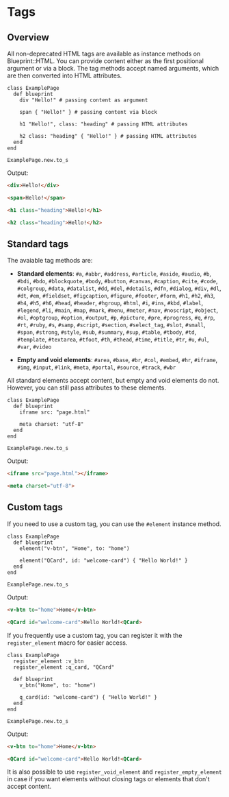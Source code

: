 # Tags

## Overview

All non-deprecated HTML tags are available as instance methods on
Blueprint::HTML. You can provide content either as the first positional argument
or via a block. The tag methods accept named arguments, which are then converted
into HTML attributes.

```crystal
class ExamplePage
  def blueprint
    div "Hello!" # passing content as argument

    span { "Hello!" } # passing content via block

    h1 "Hello!", class: "heading" # passing HTML attributes

    h2 class: "heading" { "Hello!" } # passing HTML attributes
  end
end

ExamplePage.new.to_s
```

Output:
```html
<div>Hello!</div>

<span>Hello!</span>

<h1 class="heading">Hello!</h1>

<h2 class="heading">Hello!</h2>
```

## Standard tags

The avaiable tag methods are:

- **Standard elements**: `#a`, `#abbr`, `#address`, `#article`, `#aside`, `#audio`, `#b`, `#bdi`, `#bdo`, `#blockquote`, `#body`, `#button`, `#canvas`, `#caption`, `#cite`, `#code`, `#colgroup`, `#data`, `#datalist`, `#dd`, `#del`, `#details`, `#dfn`, `#dialog`, `#div`, `#dl`, `#dt`, `#em`, `#fieldset`, `#figcaption`, `#figure`, `#footer`, `#form`, `#h1`, `#h2`, `#h3`, `#h4`, `#h5`, `#h6`, `#head`, `#header`, `#hgroup`, `#html`, `#i`, `#ins`, `#kbd`, `#label`, `#legend`, `#li`, `#main`, `#map`, `#mark`, `#menu`, `#meter`, `#nav`, `#noscript`, `#object`, `#ol`, `#optgroup`, `#option`, `#output`, `#p`, `#picture`, `#pre`, `#progress`, `#q`, `#rp`, `#rt`, `#ruby`, `#s`, `#samp`, `#script`, `#section`, `#select_tag`, `#slot`, `#small`, `#span`, `#strong`, `#style`, `#sub`, `#summary`, `#sup`, `#table`, `#tbody`, `#td`, `#template`, `#textarea`, `#tfoot`, `#th`, `#thead`, `#time`, `#title`, `#tr`, `#u`, `#ul`, `#var`, `#video`

- **Empty and void elements**: `#area`, `#base`, `#br`, `#col`, `#embed`, `#hr`, `#iframe`, `#img`, `#input`, `#link`, `#meta`, `#portal`, `#source`, `#track`, `#wbr`

All standard elements accept content, but empty and void elements do not.
However, you can still pass attributes to these elements.

```crystal
class ExamplePage
  def blueprint
    iframe src: "page.html"

    meta charset: "utf-8"
  end
end

ExamplePage.new.to_s
```

Output:
```html
<iframe src="page.html"></iframe>

<meta charset="utf-8">
```

## Custom tags

If you need to use a custom tag, you can use the `#element` instance method.

```crystal
class ExamplePage
  def blueprint
    element("v-btn", "Home", to: "home")

    element("QCard", id: "welcome-card") { "Hello World!" }
  end
end

ExamplePage.new.to_s
```

Output:
```html
<v-btn to="home">Home</v-btn>

<QCard id="welcome-card">Hello World!<QCard>
```

If you frequently use a custom tag, you can register it with the
`register_element` macro for easier access.

```crystal
class ExamplePage
  register_element :v_btn
  register_element :q_card, "QCard"

  def blueprint
    v_btn("Home", to: "home")

    q_card(id: "welcome-card") { "Hello World!" }
  end
end

ExamplePage.new.to_s
```

Output:
```html
<v-btn to="home">Home</v-btn>

<QCard id="welcome-card">Hello World!<QCard>
```

It is also possible to use `register_void_element` and `register_empty_element`
in case if you want elements without closing tags or elements that don't
accept content.
